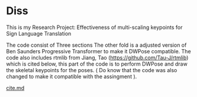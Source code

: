 # Diss

This is my Research Project: Effectiveness of multi-scaling keypoints for Sign Language Translation





The code consist of Three sections The other fold is a adjusted version of Ben Saunders Progressive Transformer to make it DWPose compatible. The code also includes rtmlib from Jiang, Tao (https://github.com/Tau-J/rtmlib) which is cited below, this part of the code is to perform DWPose and draw the skeletal keypoints for the poses. ( Do know that the code was also changed to make it compatible with the assingment ).




[cite.md](https://github.com/KahHan19/Diss/files/15188519/cite.md)

